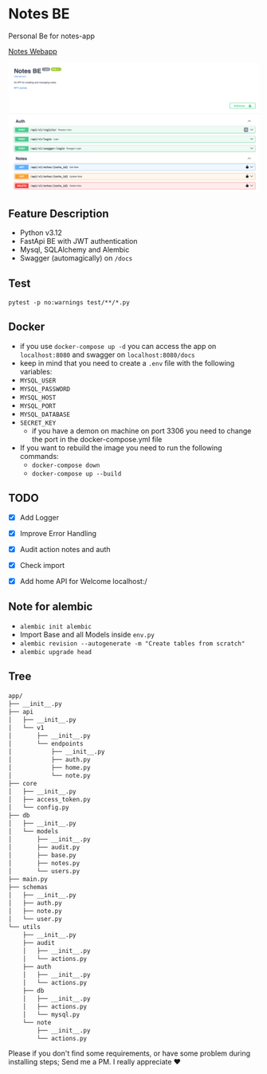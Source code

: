 # Notes BE

Personal Be for notes-app

[Notes Webapp](https://albertobarrago.github.io/)

![img.png](swagger_img.png)

## Feature Description
- Python v3.12
- FastApi BE with JWT authentication
- Mysql, SQLAlchemy and Alembic
- Swagger (automagically) on `/docs`

## Test 
```shell
pytest -p no:warnings test/**/*.py
```

## Docker 
- if you use `docker-compose up -d` you can access the app on `localhost:8080` and swagger on `localhost:8080/docs`
- keep in mind that you need to create a `.env` file with the following variables:
- `MYSQL_USER`
- `MYSQL_PASSWORD`
- `MYSQL_HOST`
- `MYSQL_PORT`
- `MYSQL_DATABASE`
- `SECRET_KEY`
  - if you have a demon on machine on port 3306 you need to change the port in the docker-compose.yml file
- If you want to rebuild the image you need to run the following commands:
  - `docker-compose down`
  - `docker-compose up --build`

## TODO
 - [x] Add Logger
 - [x] Improve Error Handling
 - [x] Audit action notes and auth 
 - [x] Check import
 - [x] Add home API for Welcome localhost:/ 


## Note for alembic 
 - `alembic init alembic`
 - Import Base and all Models inside `env.py`
 - `alembic revision --autogenerate -m "Create tables from scratch"`
 - `alembic upgrade head`

## Tree

```tree
app/
├── __init__.py
├── api
│   ├── __init__.py
│   └── v1
│       ├── __init__.py
│       └── endpoints
│           ├── __init__.py
│           ├── auth.py
│           ├── home.py
│           └── note.py
├── core
│   ├── __init__.py
│   ├── access_token.py
│   └── config.py
├── db
│   ├── __init__.py
│   └── models
│       ├── __init__.py
│       ├── audit.py
│       ├── base.py
│       ├── notes.py
│       └── users.py
├── main.py
├── schemas
│   ├── __init__.py
│   ├── auth.py
│   ├── note.py
│   └── user.py
└── utils
    ├── __init__.py
    ├── audit
    │   ├── __init__.py
    │   └── actions.py
    ├── auth
    │   ├── __init__.py
    │   └── actions.py
    ├── db
    │   ├── __init__.py
    │   ├── actions.py
    │   └── mysql.py
    └── note
        ├── __init__.py
        └── actions.py

```



Please if you don't find some requirements, or have some problem during installing steps; Send me a PM. I really appreciate ♥️  
